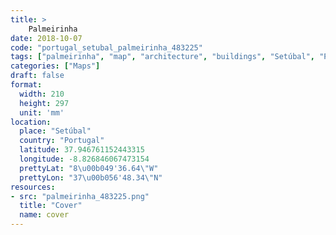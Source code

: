 ```yaml
---
title: > 
    Palmeirinha
date: 2018-10-07
code: "portugal_setubal_palmeirinha_483225"
tags: ["palmeirinha", "map", "architecture", "buildings", "Setúbal", "Portugal"]
categories: ["Maps"]
draft: false
format:
  width: 210
  height: 297
  unit: 'mm'
location:
  place: "Setúbal"
  country: "Portugal"
  latitude: 37.946761152443315
  longitude: -8.826846067473154
  prettyLat: "8\u00b049'36.64\"W"
  prettyLon: "37\u00b056'48.34\"N"
resources:
- src: "palmeirinha_483225.png"
  title: "Cover"
  name: cover
---
```

